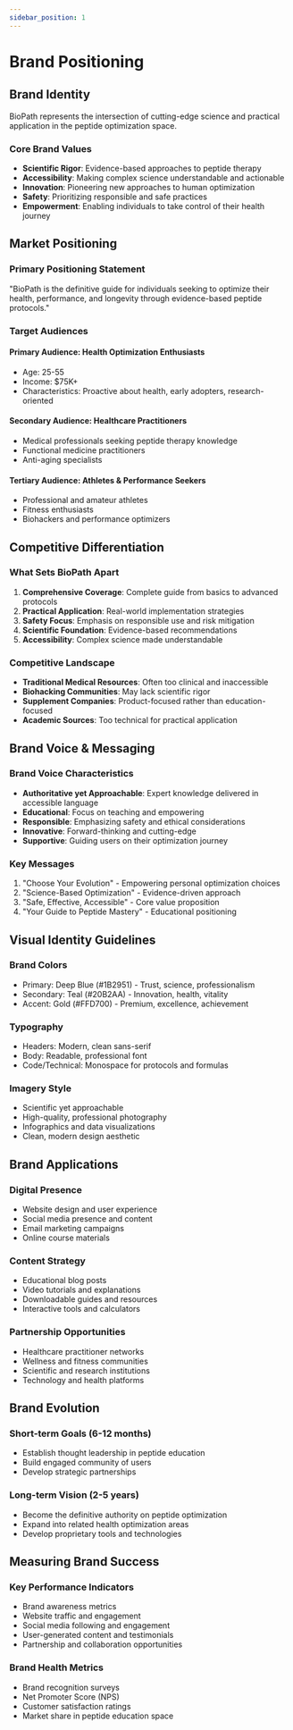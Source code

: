 ```yaml
---
sidebar_position: 1
---
```


# Brand Positioning

## Brand Identity

BioPath represents the intersection of cutting-edge science and practical application in the peptide optimization space.

### Core Brand Values

- **Scientific Rigor**: Evidence-based approaches to peptide therapy
- **Accessibility**: Making complex science understandable and actionable
- **Innovation**: Pioneering new approaches to human optimization
- **Safety**: Prioritizing responsible and safe practices
- **Empowerment**: Enabling individuals to take control of their health journey

## Market Positioning

### Primary Positioning Statement

"BioPath is the definitive guide for individuals seeking to optimize their health, performance, and longevity through evidence-based peptide protocols."

### Target Audiences

#### Primary Audience: Health Optimization Enthusiasts
- Age: 25-55
- Income: $75K+
- Characteristics: Proactive about health, early adopters, research-oriented

#### Secondary Audience: Healthcare Practitioners
- Medical professionals seeking peptide therapy knowledge
- Functional medicine practitioners
- Anti-aging specialists

#### Tertiary Audience: Athletes & Performance Seekers
- Professional and amateur athletes
- Fitness enthusiasts
- Biohackers and performance optimizers

## Competitive Differentiation

### What Sets BioPath Apart

1. **Comprehensive Coverage**: Complete guide from basics to advanced protocols
2. **Practical Application**: Real-world implementation strategies
3. **Safety Focus**: Emphasis on responsible use and risk mitigation
4. **Scientific Foundation**: Evidence-based recommendations
5. **Accessibility**: Complex science made understandable

### Competitive Landscape

- **Traditional Medical Resources**: Often too clinical and inaccessible
- **Biohacking Communities**: May lack scientific rigor
- **Supplement Companies**: Product-focused rather than education-focused
- **Academic Sources**: Too technical for practical application

## Brand Voice & Messaging

### Brand Voice Characteristics

- **Authoritative yet Approachable**: Expert knowledge delivered in accessible language
- **Educational**: Focus on teaching and empowering
- **Responsible**: Emphasizing safety and ethical considerations
- **Innovative**: Forward-thinking and cutting-edge
- **Supportive**: Guiding users on their optimization journey

### Key Messages

1. "Choose Your Evolution" - Empowering personal optimization choices
2. "Science-Based Optimization" - Evidence-driven approach
3. "Safe, Effective, Accessible" - Core value proposition
4. "Your Guide to Peptide Mastery" - Educational positioning

## Visual Identity Guidelines

### Brand Colors
- Primary: Deep Blue (#1B2951) - Trust, science, professionalism
- Secondary: Teal (#20B2AA) - Innovation, health, vitality
- Accent: Gold (#FFD700) - Premium, excellence, achievement

### Typography
- Headers: Modern, clean sans-serif
- Body: Readable, professional font
- Code/Technical: Monospace for protocols and formulas

### Imagery Style
- Scientific yet approachable
- High-quality, professional photography
- Infographics and data visualizations
- Clean, modern design aesthetic

## Brand Applications

### Digital Presence
- Website design and user experience
- Social media presence and content
- Email marketing campaigns
- Online course materials

### Content Strategy
- Educational blog posts
- Video tutorials and explanations
- Downloadable guides and resources
- Interactive tools and calculators

### Partnership Opportunities
- Healthcare practitioner networks
- Wellness and fitness communities
- Scientific and research institutions
- Technology and health platforms

## Brand Evolution

### Short-term Goals (6-12 months)
- Establish thought leadership in peptide education
- Build engaged community of users
- Develop strategic partnerships

### Long-term Vision (2-5 years)
- Become the definitive authority on peptide optimization
- Expand into related health optimization areas
- Develop proprietary tools and technologies

## Measuring Brand Success

### Key Performance Indicators
- Brand awareness metrics
- Website traffic and engagement
- Social media following and engagement
- User-generated content and testimonials
- Partnership and collaboration opportunities

### Brand Health Metrics
- Brand recognition surveys
- Net Promoter Score (NPS)
- Customer satisfaction ratings
- Market share in peptide education space
